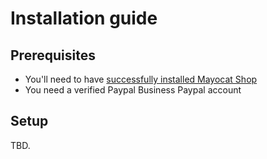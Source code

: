 <!--
  layout: documentation
  title: Setting-up paypal adaptive payments for your server
  -->

Installation guide
==================

Prerequisites
-------------

- You'll need to have [successfully installed Mayocat Shop](/installation-guide)
- You need a verified Paypal Business Paypal account

Setup
-----

TBD.